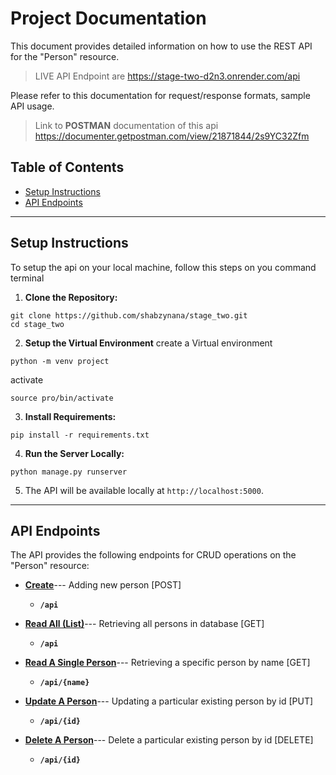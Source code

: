 # Project Documentation

This document provides detailed information on how to use the REST API for the "Person" resource.

> LIVE API Endpoint are https://stage-two-d2n3.onrender.com/api
>

Please refer to this documentation for request/response formats, sample API usage.
>
>Link to **POSTMAN** documentation of this api https://documenter.getpostman.com/view/21871844/2s9YC32Zfm
>

## Table of Contents
* [Setup Instructions](#setup-instructions)
* [API Endpoints](#api-endpoints)

---

## Setup Instructions
To setup the api on your local machine, follow this steps on you command terminal

1. **Clone the Repository:**
```
git clone https://github.com/shabzynana/stage_two.git
cd stage_two
```

2. **Setup the Virtual Environment**
create a Virtual environment
```
python -m venv project
```
activate
```
source pro/bin/activate
```

3. **Install Requirements:**
```
pip install -r requirements.txt
```

4. **Run the Server Locally:**
```
python manage.py runserver
```

5. The API will be available locally at `http://localhost:5000`.

---

## API Endpoints

The API provides the following endpoints for CRUD operations on the "Person" resource:

* **[Create](#create-a-person-post-api)**---
    Adding new person [POST]

    * **`/api`**

* **[Read All (List)](#read-all-persons)**---
    Retrieving all persons in database [GET]

    * **`/api`**

* **[Read A Single Person](#read-a-person-by-name)**---
    Retrieving a specific person by name [GET]
    * **`/api/{name}`**


* **[Update A Person](#update-a-person-by-id)**---
    Updating a particular existing person by id [PUT]
    * **`/api/{id}`**

* **[Delete A Person](#delete-a-person-by-id)**---
    Delete a particular existing person by id [DELETE]
    * **`/api/{id}`**
